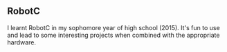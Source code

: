 ## RobotC
I learnt RobotC in my sophomore year of high school (2015). It's fun to use and lead to some interesting projects when combined with the appropriate hardware.

